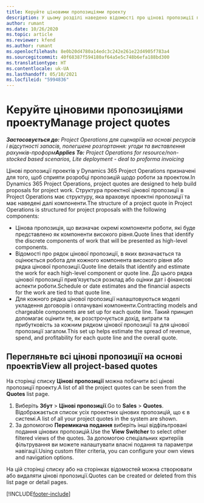 ```yaml
---
title: Керуйте ціновими пропозиціями проекту
description: У цьому розділі наведено відомості про цінові пропозиції проекту.
author: rumant
ms.date: 10/26/2020
ms.topic: article
ms.reviewer: kfend
ms.author: rumant
ms.openlocfilehash: 8e0b20d4780a14edc3c242e261e22d4905f783a4
ms.sourcegitcommit: 40f68387f594180af64a5e5c748b6efa188bd300
ms.translationtype: HT
ms.contentlocale: uk-UA
ms.lasthandoff: 05/10/2021
ms.locfileid: "5994836"
---
```

# <a name="manage-project-quotes"></a><span data-ttu-id="bb51f-103">Керуйте ціновими пропозиціями проекту</span><span class="sxs-lookup"><span data-stu-id="bb51f-103">Manage project quotes</span></span>

<span data-ttu-id="bb51f-104">_**Застосовується до:** Project Operations для сценаріїв на основі ресурсів і відсутності запасів, полегшене розгортання: угоди та виставлення рахунків-проформ_</span><span class="sxs-lookup"><span data-stu-id="bb51f-104">_**Applies To:** Project Operations for resource/non-stocked based scenarios, Lite deployment - deal to proforma invoicing_</span></span>

<span data-ttu-id="bb51f-105">Цінові пропозиції проектів у Dynamics 365 Project Operations призначені для того, щоб сприяти розробці пропозицій щодо роботи за проектом.</span><span class="sxs-lookup"><span data-stu-id="bb51f-105">In Dynamics 365 Project Operations, project quotes are designed to help build proposals for project work.</span></span> <span data-ttu-id="bb51f-106">Структура проектної цінової пропозиції в Project Operations має структуру, яка враховує проектні пропозиції та має наведені далі компоненти.</span><span class="sxs-lookup"><span data-stu-id="bb51f-106">The structure of a project quote in Project Operations is structured for project proposals with the following components:</span></span>

  - <span data-ttu-id="bb51f-107">Цінова пропозиція, що визначає окремі компоненти роботи, які буде представлено як компоненти високого рівня.</span><span class="sxs-lookup"><span data-stu-id="bb51f-107">Quote lines that identify the discrete components of work that will be presented as high-level components.</span></span>
  - <span data-ttu-id="bb51f-108">Відомості про рядок цінової пропозиції, в яких визначається та оцінюється робота для кожного компонента високого рівня або рядка цінової пропозиції.</span><span class="sxs-lookup"><span data-stu-id="bb51f-108">Quote line details that identify and estimate the work for each high-level component or quote line.</span></span> <span data-ttu-id="bb51f-109">До цього рядка цінової пропозиції прив’язується розклад або оцінки дат і фінансові аспекти роботи.</span><span class="sxs-lookup"><span data-stu-id="bb51f-109">Schedule or date estimates and the financial aspects for the work are tied to that quote line.</span></span>
  - <span data-ttu-id="bb51f-110">Для кожного рядка цінової пропозиції налаштовуються моделі укладення договорів і оплачувані компоненти.</span><span class="sxs-lookup"><span data-stu-id="bb51f-110">Contracting models and chargeable components are set up for each quote line.</span></span> <span data-ttu-id="bb51f-111">Такий принцип допомагає оцінити те, як розстрочується дохід, витрати та прибутковість за кожним рядком цінової пропозиції та для цінової пропозиції загалом.</span><span class="sxs-lookup"><span data-stu-id="bb51f-111">This set up helps estimate the spread of revenue, spend, and profitability for each quote line and the overall quote.</span></span>

## <a name="view-all-project-based-quotes"></a><span data-ttu-id="bb51f-112">Перегляньте всі цінові пропозиції на основі проектів</span><span class="sxs-lookup"><span data-stu-id="bb51f-112">View all project-based quotes</span></span>

<span data-ttu-id="bb51f-113">На сторінці списку **Цінові пропозиції** можна побачити всі цінові пропозиції проекту.</span><span class="sxs-lookup"><span data-stu-id="bb51f-113">A list of all the project quotes can be seen from the **Quotes** list page.</span></span> 

1. <span data-ttu-id="bb51f-114">Виберіть **Збут** > **Цінові пропозиції**.</span><span class="sxs-lookup"><span data-stu-id="bb51f-114">Go to **Sales** > **Quotes**.</span></span> <span data-ttu-id="bb51f-115">Відображається список усіх проектних цінових пропозицій, що є в системі.</span><span class="sxs-lookup"><span data-stu-id="bb51f-115">A list of all your project quotes in the system are shown.</span></span> 
2. <span data-ttu-id="bb51f-116">За допомогою **Перемикача подання** виберіть інші відфільтровані подання цінових пропозицій.</span><span class="sxs-lookup"><span data-stu-id="bb51f-116">Use the **View Switcher** to select other filtered views of the quotes.</span></span> <span data-ttu-id="bb51f-117">За допомогою спеціальних критеріїв фільтрування ви можете налаштувати власні подання та параметри навігації.</span><span class="sxs-lookup"><span data-stu-id="bb51f-117">Using custom filter criteria, you can configure your own views and navigation options.</span></span>

<span data-ttu-id="bb51f-118">На цій сторінці списку або на сторінках відомостей можна створювати або видаляти цінові пропозиції.</span><span class="sxs-lookup"><span data-stu-id="bb51f-118">Quotes can be created or deleted from this list page or detail pages.</span></span>


[!INCLUDE[footer-include](../../includes/footer-banner.md)]